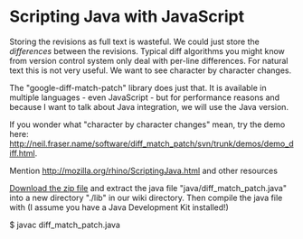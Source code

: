 Scripting Java with JavaScript
=================

Storing the revisions as full text is wasteful. We could just store the *differences* between the revisions. Typical diff algorithms you might know from version control system only deal with per-line differences. For natural text this is not very useful. We want to see character by character changes.

The "google-diff-match-patch" library does just that. It is available in multiple languages - even JavaScript - but for performance reasons and because I want to talk about Java integration, we will use the Java version.

<div class="knowmore">

   If you wonder what "character by character changes" mean, try the demo here: <http://neil.fraser.name/software/diff_match_patch/svn/trunk/demos/demo_diff.html>.


   Mention <http://mozilla.org/rhino/ScriptingJava.html> and other resources

</div>

[Download the zip file](code.google.com/p/google-diff-match-patch/downloads/) and extract the java file "java/diff_match_patch.java" into a new directory "./lib" in our wiki directory. Then compile the java file with (I assume you have a Java Development Kit installed!)

   $ javac diff_match_patch.java